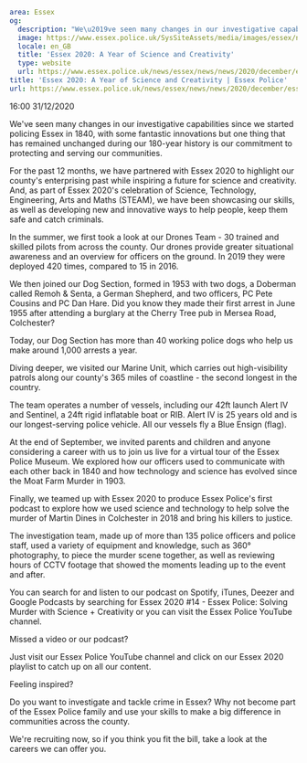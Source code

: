 ```yaml
area: Essex
og:
  description: "We\u2019ve seen many changes in our investigative capabilities since we started policing Essex in 1840, with some fantastic innovations."
  image: https://www.essex.police.uk/SysSiteAssets/media/images/essex/news/news/2020/12-december/essex-steam-2020-round-up-600x300.jpg?crop=(15,0,585,300)&amp;w=600&amp;h=300&amp;scale=both
  locale: en_GB
  title: 'Essex 2020: A Year of Science and Creativity'
  type: website
  url: https://www.essex.police.uk/news/essex/news/news/2020/december/essex-2020-our-year/
title: 'Essex 2020: A Year of Science and Creativity | Essex Police'
url: https://www.essex.police.uk/news/essex/news/news/2020/december/essex-2020-our-year/
```

16:00 31/12/2020

We've seen many changes in our investigative capabilities since we started policing Essex in 1840, with some fantastic innovations but one thing that has remained unchanged during our 180-year history is our commitment to protecting and serving our communities.

For the past 12 months, we have partnered with Essex 2020 to highlight our county's enterprising past while inspiring a future for science and creativity.
And, as part of Essex 2020's celebration of Science, Technology, Engineering, Arts and Maths (STEAM), we have been showcasing our skills, as well as developing new and innovative ways to help people, keep them safe and catch criminals.

In the summer, we first took a look at our Drones Team - 30 trained and skilled pilots from across the county. Our drones provide greater situational awareness and an overview for officers on the ground. In 2019 they were deployed 420 times, compared to 15 in 2016.

We then joined our Dog Section, formed in 1953 with two dogs, a Doberman called Remoh & Senta, a German Shepherd, and two officers, PC Pete Cousins and PC Dan Hare. Did you know they made their first arrest in June 1955 after attending a burglary at the Cherry Tree pub in Mersea Road, Colchester?

Today, our Dog Section has more than 40 working police dogs who help us make around 1,000 arrests a year.

Diving deeper, we visited our Marine Unit, which carries out high-visibility patrols along our county's 365 miles of coastline - the second longest in the country.

The team operates a number of vessels, including our 42ft launch Alert IV and Sentinel, a 24ft rigid inflatable boat or RIB. Alert IV is 25 years old and is our longest-serving police vehicle. All our vessels fly a Blue Ensign (flag).

At the end of September, we invited parents and children and anyone considering a career with us to join us live for a virtual tour of the Essex Police Museum. We explored how our officers used to communicate with each other back in 1840 and how technology and science has evolved since the Moat Farm Murder in 1903.

Finally, we teamed up with Essex 2020 to produce Essex Police's first podcast to explore how we used science and technology to help solve the murder of Martin Dines in Colchester in 2018 and bring his killers to justice.

The investigation team, made up of more than 135 police officers and police staff, used a variety of equipment and knowledge, such as 360° photography, to piece the murder scene together, as well as reviewing hours of CCTV footage that showed the moments leading up to the event and after.

You can search for and listen to our podcast on Spotify, iTunes, Deezer and Google Podcasts by searching for Essex 2020 #14 - Essex Police: Solving Murder with Science + Creativity or you can visit the Essex Police YouTube channel.

Missed a video or our podcast?

Just visit our Essex Police YouTube channel and click on our Essex 2020 playlist to catch up on all our content.

Feeling inspired?

Do you want to investigate and tackle crime in Essex? Why not become part of the Essex Police family and use your skills to make a big difference in communities across the county.

We're recruiting now, so if you think you fit the bill, take a look at the careers we can offer you.
